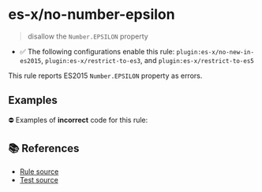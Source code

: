 # es-x/no-number-epsilon
> disallow the `Number.EPSILON` property

- ✅ The following configurations enable this rule: `plugin:es-x/no-new-in-es2015`, `plugin:es-x/restrict-to-es3`, and `plugin:es-x/restrict-to-es5`

This rule reports ES2015 `Number.EPSILON` property as errors.

## Examples

⛔ Examples of **incorrect** code for this rule:

<eslint-playground type="bad" code="/*eslint es-x/no-number-epsilon: error */
const b = Number.EPSILON
" />

## 📚 References

- [Rule source](https://github.com/ota-meshi/eslint-plugin-es-x/blob/master/lib/rules/no-number-epsilon.js)
- [Test source](https://github.com/ota-meshi/eslint-plugin-es-x/blob/master/tests/lib/rules/no-number-epsilon.js)
